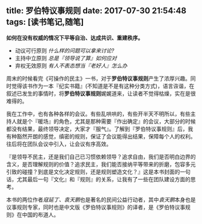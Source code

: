 title: 罗伯特议事规则
date: 2017-07-30 21:54:48
tags: [读书笔记,随笔]
---

**如何在没有权威的情况下平等自治、达成共识、重建秩序。**

- 动议可行原则 *什么样的问题可以拿来讨论?*
- 主持中立原则 *总是『领导说了算』如何应对*
- 弃权无效原则 *有人不表态想当『老好人』怎么办*

周末的时候看完《可操作的民主》一书，对于**罗伯特议事规则**产生了浓厚兴趣。同时觉得该书作为一本『纪实书籍』(不知道是不是有这种分类方式)，语言诙谐，在叙述已发生的事情时，将**罗伯特议事规则**娓娓道来，让读者不觉得枯燥，实在是很难得的。

我在工作中，也有各种各样的会议。有些乱哄哄的，有些开半天不明所以，有些主持人就是个『暖场』的角色，尤其是那种需要『作出确定』的会议，大部分的时候都没有结果，最终领导决定，大家才『服气』。了解到『罗伯特议事规则』后，我有种豁然开朗的感觉，缜密的规则，保证了会议能得出结果，保障每个人的权利。往后将在团队会议中引入，让会议有序高效。

『是领导不民主，还是我们自己已习惯依赖领导？追求自由，我们是否明白边界的含义，是否理解规则的价值？追求民主，我们能否接纳平等带来的折磨，包容多元引致的碰撞？到底是文化决定规则，还是规则塑造文化？』这是本书封面的一句话，尤其最后一句『文化』和『规则』的关系，让我有了一些在团队建设方面的思考。

本书的两位作者*寇延丁、袁天鹏*也是著名的民间公益行动者，其中*袁天鹏*本身也是议事规则专家，同时也是中文版《罗伯特议事规则》的译者，是《罗伯特议事规则》在中国的布道人。


